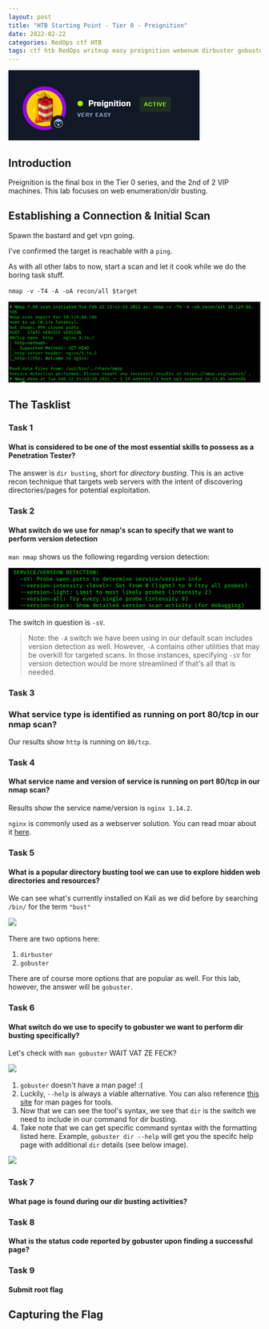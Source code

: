 ```yaml
---
layout: post
title: "HTB Starting Point - Tier 0 - Preignition"
date: 2022-02-22
categories: RedOps ctf HTB
tags: ctf htb RedOps writeup easy preignition webenum dirbuster gobuster
---
```

<img src='/assets/img/ctf/htb/sp/tier0/preignition/preignition.PNG'/>

## Introduction

Preignition is the final box in the Tier 0 series, and the 2nd of 2 VIP machines. This lab focuses on web enumeration/dir busting.

## Establishing a Connection & Initial Scan

Spawn the bastard and get vpn going.

I've confirmed the target is reachable with a `ping`.

As with all other labs to now, start a scan and let it cook while we do the boring task stuff.

`nmap -v -T4 -A -oA recon/all $target`

<img src='/assets/img/ctf/htb/sp/tier0/preignition/1nmap.png'>

## The Tasklist

### Task 1
#### What is considered to be one of the most essential skills to possess as a Penetration Tester?

The answer is `dir busting`, short for *directory busting*. This is an active recon technique that targets web servers with the intent of discovering directories/pages for potential exploitation.

### Task 2
#### What switch do we use for nmap's scan to specify that we want to perform version detection

`man nmap` shows us the following regarding version detection:

<img src='/assets/img/ctf/htb/sp/tier0/preignition/2version.png'/>

The switch in question is `-sV`.

> Note: the `-A` switch we have been using in our default scan includes version detection as well. However, `-A` contains other utilities that may be overkill for targeted scans. In those instances, specifying `-sV` for version detection would be more streamlined if that's all that is needed.

### Task 3
### What service type is identified as running on port 80/tcp in our nmap scan?

Our results show `http` is running on `80/tcp`.

### Task 4 
#### What service name and version of service is running on port 80/tcp in our nmap scan?

Results show the service name/version is `nginx 1.14.2`.

`nginx` is commonly used as a webserver solution. You can read moar about it [here](https://en.wikipedia.org/wiki/Nginx).


### Task 5
#### What is a popular directory busting tool we can use to explore hidden web directories and resources?

We can see what's currently installed on Kali as we did before by searching `/bin/` for the term `"bust"`

<img src='/assets/img/htb/sp/tier0/preignition/3lsbust.png'/>

There are two options here:
1. `dirbuster`
2. `gobuster`

There are of course more options that are popular as well. For this lab, however, the answer will be `gobuster`.

### Task 6
#### What switch do we use to specify to gobuster we want to perform dir busting specifically?

Let's check with `man gobuster` WAIT VAT ZE FECK? 

<img src='/assets/img/htb/sp/tier0/preignition/4gobusterhelp.png'/>

1. `gobuster` doesn't have a man page! :(
2. Luckily, `--help` is always a viable alternative. You can also reference [this site](https://linuxcommandlibrary.com/man/gobuster) for man pages for tools.
3. Now that we can see the tool's syntax, we see that `dir` is the switch we need to include in our command for dir busting.
4. Take note that we can get specific command syntax with the formatting listed here. Example, `gobuster dir --help` will get you the specifc help page with additional `dir` details (see below image).

<img src='/assets/img/htb/sp/tier0/preignition/4gobusterhelp2.png'/>

### Task 7
#### What page is found during our dir busting activities?



### Task 8
#### What is the status code reported by gobuster upon finding a successful page?

### Task 9
####  Submit root flag

## Capturing the Flag

